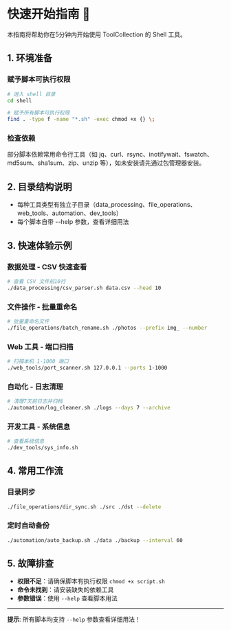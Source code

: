 # 快速开始指南 🚀

本指南将帮助你在5分钟内开始使用 ToolCollection 的 Shell 工具。

## 1. 环境准备

### 赋予脚本可执行权限
```bash
# 进入 shell 目录
cd shell

# 赋予所有脚本可执行权限
find . -type f -name "*.sh" -exec chmod +x {} \;
```

### 检查依赖
部分脚本依赖常用命令行工具（如 jq、curl、rsync、inotifywait、fswatch、md5sum、sha1sum、zip、unzip 等），如未安装请先通过包管理器安装。

## 2. 目录结构说明
- 每种工具类型有独立子目录（data_processing、file_operations、web_tools、automation、dev_tools）
- 每个脚本自带 --help 参数，查看详细用法

## 3. 快速体验示例

### 数据处理 - CSV 快速查看
```bash
# 查看 CSV 文件前10行
./data_processing/csv_parser.sh data.csv --head 10
```

### 文件操作 - 批量重命名
```bash
# 批量重命名文件
./file_operations/batch_rename.sh ./photos --prefix img_ --number
```

### Web 工具 - 端口扫描
```bash
# 扫描本机 1-1000 端口
./web_tools/port_scanner.sh 127.0.0.1 --ports 1-1000
```

### 自动化 - 日志清理
```bash
# 清理7天前日志并归档
./automation/log_cleaner.sh ./logs --days 7 --archive
```

### 开发工具 - 系统信息
```bash
# 查看系统信息
./dev_tools/sys_info.sh
```

## 4. 常用工作流

### 目录同步
```bash
./file_operations/dir_sync.sh ./src ./dst --delete
```

### 定时自动备份
```bash
./automation/auto_backup.sh ./data ./backup --interval 60
```

## 5. 故障排查

- **权限不足**：请确保脚本有执行权限 `chmod +x script.sh`
- **命令未找到**：请安装缺失的依赖工具
- **参数错误**：使用 `--help` 查看脚本用法

---

**提示**: 所有脚本均支持 `--help` 参数查看详细用法！ 